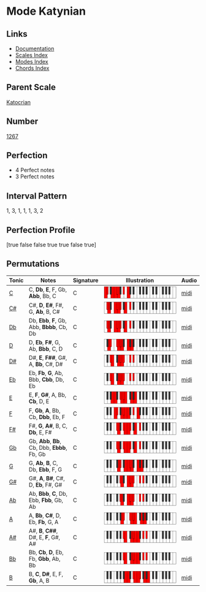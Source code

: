 # Mode Katynian

## Links

- [Documentation](index.md)
- [Scales Index](Scales.md)
- [Modes Index](Modes.md)
- [Chords Index](Chords.md)

## Parent Scale

[Katocrian](ScaleKatocrian.md)

## Number

[1267](https://ianring.com/musictheory/scales/1267)

## Perfection

- 4 Perfect notes
- 3 Perfect notes

## Interval Pattern

1, 3, 1, 1, 1, 3, 2

## Perfection Profile

[true false false true true false true]

## Permutations

| Tonic | Notes | Signature | Illustration | Audio |
|-------|-------|-----------|--------------|-------|
| [C](ModeCNaturalKatynian.md) | C, **Db**, **E**, F, Gb, **Abb**, Bb, C | C | ![CNaturalKatynian](ModeCNaturalKatynian.png) | [midi](https://github.com/edipermadi/music/blob/main/docs/ModeCNaturalKatynian.mid?raw=true) |
| [C#](ModeCSharpKatynian.md) | C#, **D**, **E#**, F#, G, **Ab**, B, C# | C | ![CSharpKatynian](ModeCSharpKatynian.png) | [midi](https://github.com/edipermadi/music/blob/main/docs/ModeCSharpKatynian.mid?raw=true) |
| [Db](ModeDFlatKatynian.md) | Db, **Ebb**, **F**, Gb, Abb, **Bbbb**, Cb, Db | C | ![DFlatKatynian](ModeDFlatKatynian.png) | [midi](https://github.com/edipermadi/music/blob/main/docs/ModeDFlatKatynian.mid?raw=true) |
| [D](ModeDNaturalKatynian.md) | D, **Eb**, **F#**, G, Ab, **Bbb**, C, D | C | ![DNaturalKatynian](ModeDNaturalKatynian.png) | [midi](https://github.com/edipermadi/music/blob/main/docs/ModeDNaturalKatynian.mid?raw=true) |
| [D#](ModeDSharpKatynian.md) | D#, **E**, **F##**, G#, A, **Bb**, C#, D# | C | ![DSharpKatynian](ModeDSharpKatynian.png) | [midi](https://github.com/edipermadi/music/blob/main/docs/ModeDSharpKatynian.mid?raw=true) |
| [Eb](ModeEFlatKatynian.md) | Eb, **Fb**, **G**, Ab, Bbb, **Cbb**, Db, Eb | C | ![EFlatKatynian](ModeEFlatKatynian.png) | [midi](https://github.com/edipermadi/music/blob/main/docs/ModeEFlatKatynian.mid?raw=true) |
| [E](ModeENaturalKatynian.md) | E, **F**, **G#**, A, Bb, **Cb**, D, E | C | ![ENaturalKatynian](ModeENaturalKatynian.png) | [midi](https://github.com/edipermadi/music/blob/main/docs/ModeENaturalKatynian.mid?raw=true) |
| [F](ModeFNaturalKatynian.md) | F, **Gb**, **A**, Bb, Cb, **Dbb**, Eb, F | C | ![FNaturalKatynian](ModeFNaturalKatynian.png) | [midi](https://github.com/edipermadi/music/blob/main/docs/ModeFNaturalKatynian.mid?raw=true) |
| [F#](ModeFSharpKatynian.md) | F#, **G**, **A#**, B, C, **Db**, E, F# | C | ![FSharpKatynian](ModeFSharpKatynian.png) | [midi](https://github.com/edipermadi/music/blob/main/docs/ModeFSharpKatynian.mid?raw=true) |
| [Gb](ModeGFlatKatynian.md) | Gb, **Abb**, **Bb**, Cb, Dbb, **Ebbb**, Fb, Gb | C | ![GFlatKatynian](ModeGFlatKatynian.png) | [midi](https://github.com/edipermadi/music/blob/main/docs/ModeGFlatKatynian.mid?raw=true) |
| [G](ModeGNaturalKatynian.md) | G, **Ab**, **B**, C, Db, **Ebb**, F, G | C | ![GNaturalKatynian](ModeGNaturalKatynian.png) | [midi](https://github.com/edipermadi/music/blob/main/docs/ModeGNaturalKatynian.mid?raw=true) |
| [G#](ModeGSharpKatynian.md) | G#, **A**, **B#**, C#, D, **Eb**, F#, G# | C | ![GSharpKatynian](ModeGSharpKatynian.png) | [midi](https://github.com/edipermadi/music/blob/main/docs/ModeGSharpKatynian.mid?raw=true) |
| [Ab](ModeAFlatKatynian.md) | Ab, **Bbb**, **C**, Db, Ebb, **Fbb**, Gb, Ab | C | ![AFlatKatynian](ModeAFlatKatynian.png) | [midi](https://github.com/edipermadi/music/blob/main/docs/ModeAFlatKatynian.mid?raw=true) |
| [A](ModeANaturalKatynian.md) | A, **Bb**, **C#**, D, Eb, **Fb**, G, A | C | ![ANaturalKatynian](ModeANaturalKatynian.png) | [midi](https://github.com/edipermadi/music/blob/main/docs/ModeANaturalKatynian.mid?raw=true) |
| [A#](ModeASharpKatynian.md) | A#, **B**, **C##**, D#, E, **F**, G#, A# | C | ![ASharpKatynian](ModeASharpKatynian.png) | [midi](https://github.com/edipermadi/music/blob/main/docs/ModeASharpKatynian.mid?raw=true) |
| [Bb](ModeBFlatKatynian.md) | Bb, **Cb**, **D**, Eb, Fb, **Gbb**, Ab, Bb | C | ![BFlatKatynian](ModeBFlatKatynian.png) | [midi](https://github.com/edipermadi/music/blob/main/docs/ModeBFlatKatynian.mid?raw=true) |
| [B](ModeBNaturalKatynian.md) | B, **C**, **D#**, E, F, **Gb**, A, B | C | ![BNaturalKatynian](ModeBNaturalKatynian.png) | [midi](https://github.com/edipermadi/music/blob/main/docs/ModeBNaturalKatynian.mid?raw=true) |
